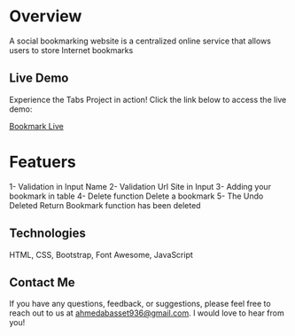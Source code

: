 # Overview
A social bookmarking website is a centralized online service that allows users to store Internet bookmarks

## Live Demo
Experience the Tabs Project in action! Click the link below to access the live demo:

[Bookmark Live](https://ahmedbm98.github.io/Bookmark/)

# Featuers
  1- Validation in Input Name
  2- Validation Url Site in Input
  3- Adding your bookmark in table
  4- Delete function Delete a bookmark
  5- The Undo Deleted Return Bookmark function has been deleted
  
## Technologies
HTML, CSS, Bootstrap, Font Awesome, JavaScript

## Contact Me
If you have any questions, feedback, or suggestions, please feel free to reach out to us at ahmedabasset936@gmail.com. I would love to hear from you!

